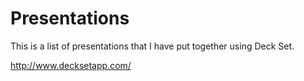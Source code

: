 # Presentations
This is a list of presentations that I have put together using Deck Set.

http://www.decksetapp.com/



